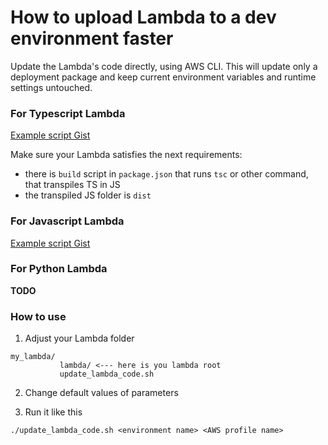 # How to upload Lambda to a dev environment faster

Update the Lambda's code directly, using AWS CLI. This will update only a deployment package and keep current environment variables and runtime settings untouched.

### For Typescript Lambda
[Example script Gist](https://gist.github.com/nikita-brazhnikov/e9a53be9748750a65d927ced69df9810#file-update_lambda_code_js-sh)

Make sure your Lambda satisfies the next requirements:
* there is `build` script in `package.json` that runs `tsc` or other command, that transpiles TS in JS
* the transpiled JS folder is `dist`

### For Javascript Lambda
[Example script Gist](https://gist.github.com/nikita-brazhnikov/e9a53be9748750a65d927ced69df9810#file-update_lambda_code_ts-sh)

### For Python Lambda

  **TODO**

### How to use
1. Adjust your Lambda folder
```
my_lambda/ 
           lambda/ <--- here is you lambda root
           update_lambda_code.sh
```
2. Change default values of parameters

3. Run it like this
```
./update_lambda_code.sh <environment name> <AWS profile name>
```

